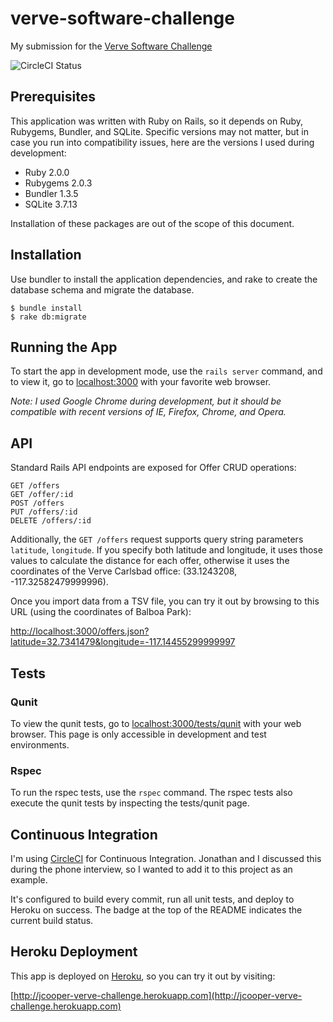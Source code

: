 # verve-software-challenge

My submission for the [Verve Software Challenge](http://github.com/VerveWireless/software-challenge)

![CircleCI Status](https://circleci.com/gh/cuperman/verve-software-challenge/tree/master.png?circle-token=8733f0aaed82ce8106ff86a28978236195223bcc)

## Prerequisites

This application was written with Ruby on Rails, so it depends on Ruby, Rubygems, Bundler, and SQLite. Specific versions may not matter, but in case you run into compatibility issues, here are the versions I used during development:

* Ruby 2.0.0
* Rubygems 2.0.3
* Bundler 1.3.5
* SQLite 3.7.13

Installation of these packages are out of the scope of this document.


## Installation

Use bundler to install the application dependencies, and rake to create the database schema and migrate the database.

```
$ bundle install
$ rake db:migrate
```

## Running the App

To start the app in development mode, use the `rails server` command, and to view it, go to [localhost:3000](http://localhost:3000) with your favorite web browser.  

*Note: I used Google Chrome during development, but it should be compatible with recent versions of IE, Firefox, Chrome, and Opera.*

## API

Standard Rails API endpoints are exposed for Offer CRUD operations:

```
GET /offers
GET /offer/:id
POST /offers
PUT /offers/:id
DELETE /offers/:id
```

Additionally, the `GET /offers` request supports query string parameters `latitude`, `longitude`.  If you specify both latitude and longitude, it uses those values to calculate the distance for each offer, otherwise it uses the coordinates of the Verve Carlsbad office: (33.1243208, -117.32582479999996).

Once you import data from a TSV file, you can try it out by browsing to this URL (using the coordinates of Balboa Park): 

[http://localhost:3000/offers.json?latitude=32.7341479&longitude=-117.14455299999997](http://localhost:3000/offers.json?latitude=32.7341479&longitude=-117.14455299999997)

## Tests

### Qunit

To view the qunit tests, go to [localhost:3000/tests/qunit](http://localhost:3000/tests/qunit) with your web browser.  This page is only accessible in development and test environments.

### Rspec

To run the rspec tests, use the `rspec` command.  The rspec tests also execute the qunit tests by inspecting the tests/qunit page.

## Continuous Integration

I'm using [CircleCI](https://circleci.com) for Continuous Integration.  Jonathan and I discussed this during the phone interview, so I wanted to add it to this project as an example.

It's configured to build every commit, run all unit tests, and deploy to Heroku on success.  The badge at the top of the README indicates the current build status.

## Heroku Deployment

This app is deployed on [Heroku](http://www.heroku.com), so you can try it out by visiting:

[http://jcooper-verve-challenge.herokuapp.com](http://jcooper-verve-challenge.herokuapp.com)